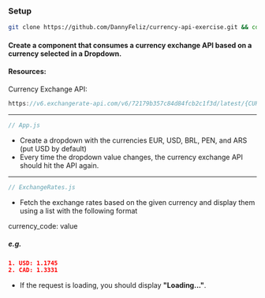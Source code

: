 ### Setup
```bash
git clone https://github.com/DannyFeliz/currency-api-exercise.git && cd currency-api-exercise && npm install && npm run start
```

#### Create a component that consumes a currency exchange API based on a currency selected in a Dropdown.

#### Resources:
Currency Exchange API:
```js
https://v6.exchangerate-api.com/v6/72179b357c84d84fcb2c1f3d/latest/{CURRENCY_CODE}
```
<hr>

```js
// App.js
```
- Create a dropdown with the currencies EUR, USD, BRL, PEN, and ARS (put USD by default)
- Every time the dropdown value changes, the currency exchange API should hit the API again.

<hr>

```js
// ExchangeRates.js
```
- Fetch the exchange rates based on the given currency and display them using a list with the following format

currency_code: value
##### e.g.
```json
1. USD: 1.1745
2. CAD: 1.3331
```

- If the request is loading, you should display **"Loading..."**.
